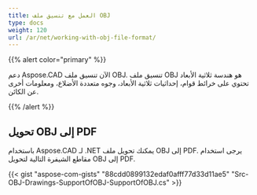 ```yaml
---
title: العمل مع تنسيق ملف OBJ
type: docs
weight: 120
url: /ar/net/working-with-obj-file-format/
---
```


{{% alert color="primary" %}}

دعم Aspose.CAD الآن تنسيق ملف OBJ. تنسيق ملف OBJ هو هندسة ثلاثية الأبعاد تحتوي على خرائط قوام، إحداثيات ثلاثية الأبعاد، وجوه متعددة الأضلاع، ومعلومات أخرى عن الكائن.

{{% /alert %}}

## **تحويل OBJ إلى PDF**

باستخدام Aspose.CAD لـ .NET يمكنك تحويل ملف OBJ إلى PDF. يرجى استخدام مقاطع الشيفرة التالية لتحويل OBJ إلى PDF.

{{< gist "aspose-com-gists" "88cdd0899132edaf0afff77d33d11ae5" "Src-OBJ-Drawings-SupportOfOBJ-SupportOfOBJ.cs" >}}
